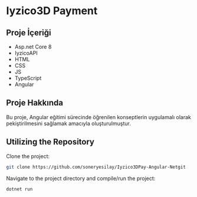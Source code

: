 # Iyzico3D Payment

## Proje İçeriği
- Asp.net Core 8
- IyzicoAPI
- HTML
- CSS
- JS
- TypeScript
- Angular

## Proje Hakkında

Bu proje, Angular eğitimi sürecinde öğrenilen konseptlerin uygulamalı olarak pekiştirilmesini sağlamak amacıyla oluşturulmuştur.

## Utilizing the Repository

Clone the project: 


```bash
git clone https://github.com/soneryesilay/Iyzico3DPay-Angular-Netgit
```

Navigate to the project directory and compile/run the project:
```bash
dotnet run
```
